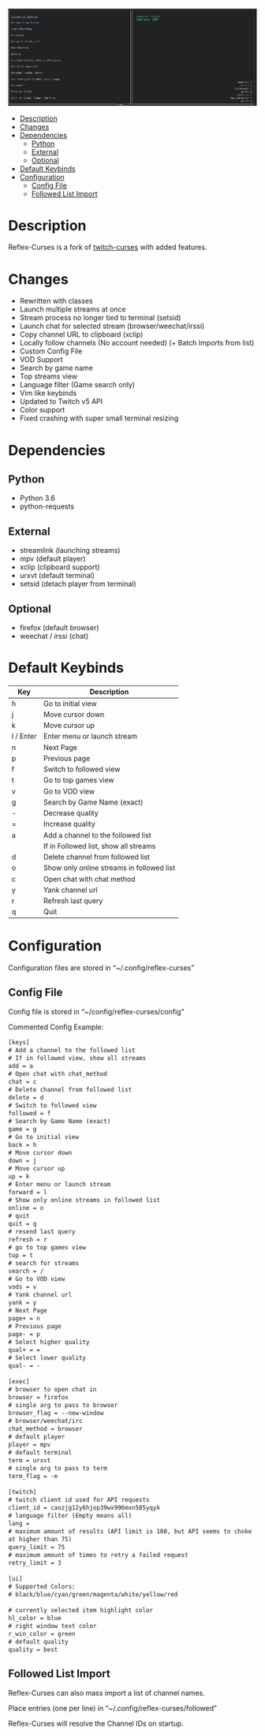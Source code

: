 <p align="center">
  <img src="/reflex.png" title="reflex-curses"/>
</p>

- [Description](#orgb8169a5)
- [Changes](#org1bc8f9b)
- [Dependencies](#orgf44b078)
  - [Python](#org88c3222)
  - [External](#orgdad08ea)
  - [Optional](#org21b258a)
- [Default Keybinds](#org348d4f4)
- [Configuration](#orgab3d14f)
  - [Config File](#org687f105)
  - [Followed List Import](#org6d89dec)



<a id="orgb8169a5"></a>

# Description

Reflex-Curses is a fork of [twitch-curses](https://gitlab.com/corbie/twitch-curses) with added features.


<a id="org1bc8f9b"></a>

# Changes

-   Rewritten with classes
-   Launch multiple streams at once
-   Stream process no longer tied to terminal (setsid)
-   Launch chat for selected stream (browser/weechat/irssi)
-   Copy channel URL to clipboard (xclip)
-   Locally follow channels (No account needed) (+ Batch Imports from list)
-   Custom Config File
-   VOD Support
-   Search by game name
-   Top streams view
-   Language filter (Game search only)
-   Vim like keybinds
-   Updated to Twitch v5 API
-   Color support
-   Fixed crashing with super small terminal resizing


<a id="orgf44b078"></a>

# Dependencies


<a id="org88c3222"></a>

## Python

-   Python 3.6
-   python-requests


<a id="orgdad08ea"></a>

## External

-   streamlink (launching streams)
-   mpv (default player)
-   xclip (clipboard support)
-   urxvt (default terminal)
-   setsid (detach player from terminal)


<a id="org21b258a"></a>

## Optional

-   firefox (default browser)
-   weechat / irssi (chat)


<a id="org348d4f4"></a>

# Default Keybinds

| Key       | Description                               |
|--------- |----------------------------------------- |
| h         | Go to initial view                        |
| j         | Move cursor down                          |
| k         | Move cursor up                            |
| l / Enter | Enter menu or launch stream               |
| n         | Next Page                                 |
| p         | Previous page                             |
| f         | Switch to followed view                   |
| t         | Go to top games view                      |
| v         | Go to VOD view                            |
| g         | Search by Game Name (exact)               |
| -         | Decrease quality                          |
| =         | Increase quality                          |
| a         | Add a channel to the followed list        |
|           | If in Followed list, show all streams     |
| d         | Delete channel from followed list         |
| o         | Show only online streams in followed list |
| c         | Open chat with chat method                |
| y         | Yank channel url                          |
| r         | Refresh last query                        |
| q         | Quit                                      |


<a id="orgab3d14f"></a>

# Configuration

Configuration files are stored in &ldquo;~/.config/reflex-curses&rdquo;


<a id="org687f105"></a>

## Config File

Config file is stored in &ldquo;~/config/reflex-curses/config&rdquo;

Commented Config Example:

```
[keys]
# Add a channel to the followed list
# If in followed view, show all streams
add = a
# Open chat with chat_method
chat = c
# Delete channel from followed list
delete = d
# Switch to followed view
followed = f
# Search by Game Name (exact)
game = g
# Go to initial view
back = h
# Move cursor down
down = j
# Move cursor up
up = k
# Enter menu or launch stream
forward = l
# Show only online streams in followed list
online = o
# quit
quit = q
# resend last query
refresh = r
# go to top games view
top = t
# search for streams
search = /
# Go to VOD view
vods = v
# Yank channel url
yank = y
# Next Page
page+ = n
# Previous page
page- = p
# Select higher quality
qual+ = =
# Select lower quality
qual- = -

[exec]
# browser to open chat in
browser = firefox
# single arg to pass to browser
browser_flag = --new-window
# browser/weechat/irc
chat_method = browser
# default player
player = mpv
# default terminal
term = urxvt
# single arg to pass to term
term_flag = -e

[twitch]
# twitch client id used for API requests
client_id = caozjg12y6hjop39wx996mxn585yqyk
# language filter (Empty means all)
lang =
# maximum amount of results (API limit is 100, but API seems to choke at higher than 75)
query_limit = 75
# maximum amount of times to retry a failed request
retry_limit = 3

[ui]
# Supported Colors:
# black/blue/cyan/green/magenta/white/yellow/red

# currently selected item highlight color
hl_color = blue
# right window text color
r_win_color = green
# default quality
quality = best
```


<a id="org6d89dec"></a>

## Followed List Import

Reflex-Curses can also mass import a list of channel names.

Place entries (one per line) in &ldquo;~/.config/reflex-curses/followed&rdquo;

Reflex-Curses will resolve the Channel IDs on startup.
